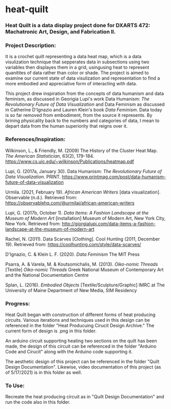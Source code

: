 # heat-quilt

### Heat Quilt is a data display project done for DXARTS 472: Machatronic Art, Design, and Fabrication II.

### Project Description:

It is a crochet quilt representing a data heat map, which is a data visulization technique that sepperates data in subsections using two variables then displayes them in a grid, usingusing heat to represent quanitites of data rather than color or shade. The project is aimed to examine our current state of data visulization and representation to find a more embodied and appreciative form of interacting with data. 

This project drew inspiration from the concepts of data humanism and data feminism, as discussed in Georigia Lupi's work Data Humanism: *The Revolutionary Future of Data Visualization* and Data Feminism as discussed in Catherine D'Ignazio and Lauren Klein's book *Data Feminism*. Data today is so far removed from embodiment, from the source it represents. By brining physicality back to the numbers and categories of data, I mean to depart data from the human superiority that reigns over it.

### References/Inspiration:
Wilkinson, L., & Friendly, M. (2009) The History of the Cluster Heat Map. *The American Statistician*, 63(2), 179-184. https://www.cs.uic.edu/~wilkinson/Publications/heatmap.pdf

Lupi, G. (2017a, January 30). Data Humanism: *The Revolutionary Future of Data Visualization*. PRINT. https://www.printmag.com/post/data-humanism-future-of-data-visualization

Urmila. (2021, February 19). *African American Writers* [data visualization]. Observable (n.d.). Retrieved from: https://observablehq.com/@urmilaj/african-american-writers

Lupi, G. (2017b, October 1). *Data Items: A Fashion Landscape at the Museum of Modern Art* [installation] Museum of Modern Art, New York City, New York. Retrieved from: http://giorgialupi.com/data-items-a-fashion-landscape-at-the-museum-of-modern-art

Rachel, N. (2011). Data Scarves [Clothing]. Cool Hunting (2011, December 19). Retrieved from: https://coolhunting.com/style/data-scarves/

D'Ignazio, C. & Klein L. F. (2020). *Data Feminism* The MIT Press

Psarra, A. & Varela, M. & Koutsomichalis, M. (2013). *Oiko-nomic Threads* [Textile] *Oiko-nomic Threads* Greek National Museum of Contemporary Art and the National Documentation Centre

Splan, L. (2016). *Embodied Objects* [Textile/Sculpture/Graphic] IMRC at The University of Maine Department of New Media, SIM Residency


### Progress:

Heat Quilt began with construction of different forms of heat producing circuits. Various iterations and techniques used in this design can be referenced in the folder "Heat Producuing Cirucit Design Archive." The current form of design is .png in this folder.

An arduino circuit supporting heating two sections on the quilt has been made, the design of this circuit can be referenced in the folder "Arduino Code and Cirucit" along with the Arduino code supporting it.

The aesthetic design of this project can be referenced in the folder "Quilt Design Documentation". Likewise, video documentation of this project (as of 5/17/2021) is in this folder as well.


### To Use:

Recreate the heat producing circuit as in "Quilt Design Documentation" and run the code also in this folder. 

